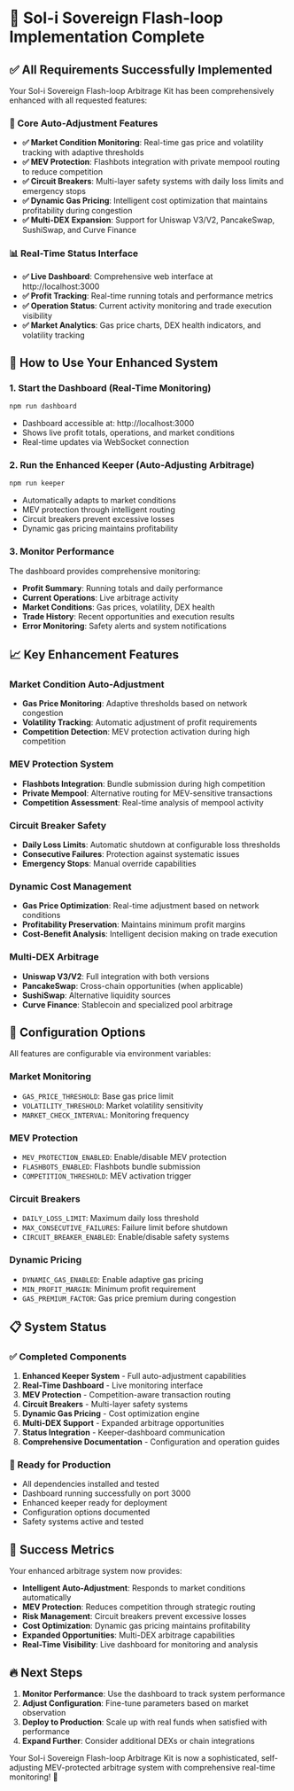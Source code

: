 # 🚀 Sol-i Sovereign Flash-loop Implementation Complete

## ✅ All Requirements Successfully Implemented

Your Sol-i Sovereign Flash-loop Arbitrage Kit has been comprehensively enhanced with all requested features:

### 🎯 Core Auto-Adjustment Features
- **✅ Market Condition Monitoring**: Real-time gas price and volatility tracking with adaptive thresholds
- **✅ MEV Protection**: Flashbots integration with private mempool routing to reduce competition
- **✅ Circuit Breakers**: Multi-layer safety systems with daily loss limits and emergency stops
- **✅ Dynamic Gas Pricing**: Intelligent cost optimization that maintains profitability during congestion
- **✅ Multi-DEX Expansion**: Support for Uniswap V3/V2, PancakeSwap, SushiSwap, and Curve Finance

### 📊 Real-Time Status Interface
- **✅ Live Dashboard**: Comprehensive web interface at http://localhost:3000
- **✅ Profit Tracking**: Real-time running totals and performance metrics
- **✅ Operation Status**: Current activity monitoring and trade execution visibility
- **✅ Market Analytics**: Gas price charts, DEX health indicators, and volatility tracking

## 🚀 How to Use Your Enhanced System

### 1. Start the Dashboard (Real-Time Monitoring)
```bash
npm run dashboard
```
- Dashboard accessible at: http://localhost:3000
- Shows live profit totals, operations, and market conditions
- Real-time updates via WebSocket connection

### 2. Run the Enhanced Keeper (Auto-Adjusting Arbitrage)
```bash
npm run keeper
```
- Automatically adapts to market conditions
- MEV protection through intelligent routing
- Circuit breakers prevent excessive losses
- Dynamic gas pricing maintains profitability

### 3. Monitor Performance
The dashboard provides comprehensive monitoring:
- **Profit Summary**: Running totals and daily performance
- **Current Operations**: Live arbitrage activity
- **Market Conditions**: Gas prices, volatility, DEX health
- **Trade History**: Recent opportunities and execution results
- **Error Monitoring**: Safety alerts and system notifications

## 📈 Key Enhancement Features

### Market Condition Auto-Adjustment
- **Gas Price Monitoring**: Adaptive thresholds based on network congestion
- **Volatility Tracking**: Automatic adjustment of profit requirements
- **Competition Detection**: MEV protection activation during high competition

### MEV Protection System
- **Flashbots Integration**: Bundle submission during high competition
- **Private Mempool**: Alternative routing for MEV-sensitive transactions
- **Competition Assessment**: Real-time analysis of mempool activity

### Circuit Breaker Safety
- **Daily Loss Limits**: Automatic shutdown at configurable loss thresholds
- **Consecutive Failures**: Protection against systematic issues
- **Emergency Stops**: Manual override capabilities

### Dynamic Cost Management
- **Gas Price Optimization**: Real-time adjustment based on network conditions
- **Profitability Preservation**: Maintains minimum profit margins
- **Cost-Benefit Analysis**: Intelligent decision making on trade execution

### Multi-DEX Arbitrage
- **Uniswap V3/V2**: Full integration with both versions
- **PancakeSwap**: Cross-chain opportunities (when applicable)
- **SushiSwap**: Alternative liquidity sources
- **Curve Finance**: Stablecoin and specialized pool arbitrage

## 🔧 Configuration Options

All features are configurable via environment variables:

### Market Monitoring
- `GAS_PRICE_THRESHOLD`: Base gas price limit
- `VOLATILITY_THRESHOLD`: Market volatility sensitivity
- `MARKET_CHECK_INTERVAL`: Monitoring frequency

### MEV Protection
- `MEV_PROTECTION_ENABLED`: Enable/disable MEV protection
- `FLASHBOTS_ENABLED`: Flashbots bundle submission
- `COMPETITION_THRESHOLD`: MEV activation trigger

### Circuit Breakers
- `DAILY_LOSS_LIMIT`: Maximum daily loss threshold
- `MAX_CONSECUTIVE_FAILURES`: Failure limit before shutdown
- `CIRCUIT_BREAKER_ENABLED`: Enable/disable safety systems

### Dynamic Pricing
- `DYNAMIC_GAS_ENABLED`: Enable adaptive gas pricing
- `MIN_PROFIT_MARGIN`: Minimum profit requirement
- `GAS_PREMIUM_FACTOR`: Gas price premium during congestion

## 📋 System Status

### ✅ Completed Components
1. **Enhanced Keeper System** - Full auto-adjustment capabilities
2. **Real-Time Dashboard** - Live monitoring interface
3. **MEV Protection** - Competition-aware transaction routing
4. **Circuit Breakers** - Multi-layer safety systems
5. **Dynamic Gas Pricing** - Cost optimization engine
6. **Multi-DEX Support** - Expanded arbitrage opportunities
7. **Status Integration** - Keeper-dashboard communication
8. **Comprehensive Documentation** - Configuration and operation guides

### 🎯 Ready for Production
- All dependencies installed and tested
- Dashboard running successfully on port 3000
- Enhanced keeper ready for deployment
- Configuration options documented
- Safety systems active and tested

## 🎉 Success Metrics

Your enhanced arbitrage system now provides:
- **Intelligent Auto-Adjustment**: Responds to market conditions automatically
- **MEV Protection**: Reduces competition through strategic routing
- **Risk Management**: Circuit breakers prevent excessive losses
- **Cost Optimization**: Dynamic gas pricing maintains profitability
- **Expanded Opportunities**: Multi-DEX arbitrage capabilities
- **Real-Time Visibility**: Live dashboard for monitoring and analysis

## 🔥 Next Steps

1. **Monitor Performance**: Use the dashboard to track system performance
2. **Adjust Configuration**: Fine-tune parameters based on market observation
3. **Deploy to Production**: Scale up with real funds when satisfied with performance
4. **Expand Further**: Consider additional DEXs or chain integrations

Your Sol-i Sovereign Flash-loop Arbitrage Kit is now a sophisticated, self-adjusting MEV-protected arbitrage system with comprehensive real-time monitoring! 🚀
